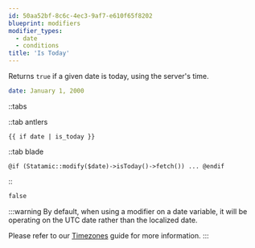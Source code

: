 ```yaml
---
id: 50aa52bf-8c6c-4ec3-9af7-e610f65f8202
blueprint: modifiers
modifier_types:
  - date
  - conditions
title: 'Is Today'
---
```

Returns `true` if a given date is today, using the server's time.

```yaml
date: January 1, 2000
```

::tabs

::tab antlers
```antlers
{{ if date | is_today }}
```
::tab blade
```blade
@if (Statamic::modify($date)->isToday()->fetch()) ... @endif
```
::

```html
false
```

:::warning
By default, when using a modifier on a date variable, it will be operating on the UTC date rather than the localized date.

Please refer to our [Timezones](/tips/timezones) guide for more information.
:::
